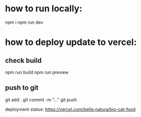 # how to run locally:

npm i
npm run dev

# how to deploy update to vercel:

## check build 
npm run build
npm run preview

## push to git
git add .
git commit -m "..."
git push 

deployment status: https://vercel.com/bella-natura/bio-cat-food